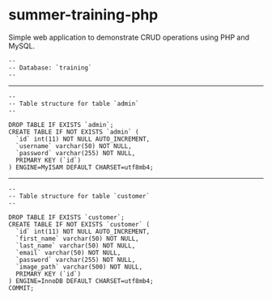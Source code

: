 # summer-training-php
Simple web application to demonstrate CRUD operations using PHP and MySQL.

```console
--
-- Database: `training`
--
```

-- --------------------------------------------------------

```console
--
-- Table structure for table `admin`
--

DROP TABLE IF EXISTS `admin`;
CREATE TABLE IF NOT EXISTS `admin` (
  `id` int(11) NOT NULL AUTO_INCREMENT,
  `username` varchar(50) NOT NULL,
  `password` varchar(255) NOT NULL,
  PRIMARY KEY (`id`)
) ENGINE=MyISAM DEFAULT CHARSET=utf8mb4;
```
-- --------------------------------------------------------

```console
--
-- Table structure for table `customer`
--

DROP TABLE IF EXISTS `customer`;
CREATE TABLE IF NOT EXISTS `customer` (
  `id` int(11) NOT NULL AUTO_INCREMENT,
  `first_name` varchar(50) NOT NULL,
  `last_name` varchar(50) NOT NULL,
  `email` varchar(50) NOT NULL,
  `password` varchar(255) NOT NULL,
  `image_path` varchar(500) NOT NULL,
  PRIMARY KEY (`id`)
) ENGINE=InnoDB DEFAULT CHARSET=utf8mb4;
COMMIT;
```
